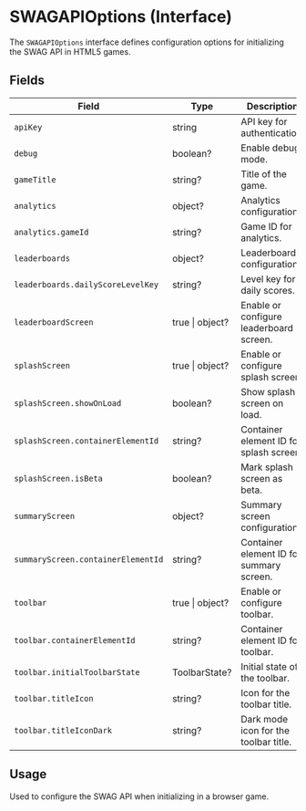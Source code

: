 # SWAGAPIOptions (Interface)

The `SWAGAPIOptions` interface defines configuration options for initializing the SWAG API in HTML5 games.

## Fields

| Field              | Type      | Description                                         |
|--------------------|-----------|-----------------------------------------------------|
| `apiKey`           | string    | API key for authentication.                         |
| `debug`            | boolean?  | Enable debug mode.                                  |
| `gameTitle`        | string?   | Title of the game.                                  |
| `analytics`        | object?   | Analytics configuration.                            |
| `analytics.gameId` | string?   | Game ID for analytics.                              |
| `leaderboards`     | object?   | Leaderboard configuration.                          |
| `leaderboards.dailyScoreLevelKey` | string? | Level key for daily scores.                  |
| `leaderboardScreen`| true \| object? | Enable or configure leaderboard screen.         |
| `splashScreen`     | true \| object? | Enable or configure splash screen.              |
| `splashScreen.showOnLoad` | boolean? | Show splash screen on load.                   |
| `splashScreen.containerElementId` | string? | Container element ID for splash screen.      |
| `splashScreen.isBeta` | boolean? | Mark splash screen as beta.                     |
| `summaryScreen`    | object?   | Summary screen configuration.                       |
| `summaryScreen.containerElementId` | string? | Container element ID for summary screen.    |
| `toolbar`          | true \| object? | Enable or configure toolbar.                   |
| `toolbar.containerElementId` | string? | Container element ID for toolbar.             |
| `toolbar.initialToolbarState` | ToolbarState? | Initial state of the toolbar.              |
| `toolbar.titleIcon` | string? | Icon for the toolbar title.                        |
| `toolbar.titleIconDark` | string? | Dark mode icon for the toolbar title.         |

## Usage

Used to configure the SWAG API when initializing in a browser game.